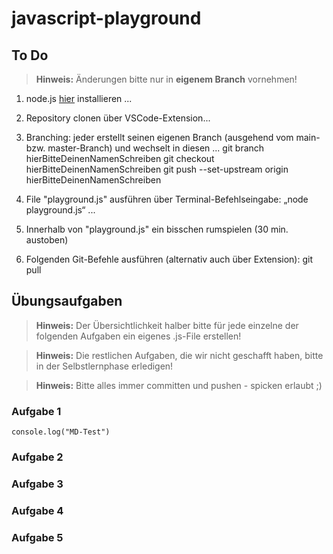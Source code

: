# javascript-playground

## To Do

> **Hinweis:** Änderungen bitte nur in **eigenem Branch** vornehmen!

1. node.js [hier](https://nodejs.org/en) installieren ...
2. Repository clonen über VSCode-Extension...
3. Branching: jeder erstellt seinen eigenen Branch (ausgehend vom main- bzw. master-Branch) und wechselt in diesen ...
    git branch hierBitteDeinenNamenSchreiben
    git checkout hierBitteDeinenNamenSchreiben
    git push --set-upstream origin hierBitteDeinenNamenSchreiben

4. File "playground.js" ausführen über Terminal-Befehlseingabe: „node playground.js“ ...
5. Innerhalb von "playground.js" ein bisschen rumspielen (30 min. austoben)
6. Folgenden Git-Befehle ausführen (alternativ auch über Extension):
    git pull

## Übungsaufgaben

> **Hinweis:** Der Übersichtlichkeit halber bitte für jede einzelne der folgenden Aufgaben ein eigenes .js-File erstellen!

> **Hinweis:** Die restlichen Aufgaben, die wir nicht geschafft haben, bitte in der Selbstlernphase erledigen!

> **Hinweis:** Bitte alles immer committen und pushen - spicken erlaubt ;)

### Aufgabe 1
    console.log("MD-Test")

### Aufgabe 2

### Aufgabe 3

### Aufgabe 4

### Aufgabe 5